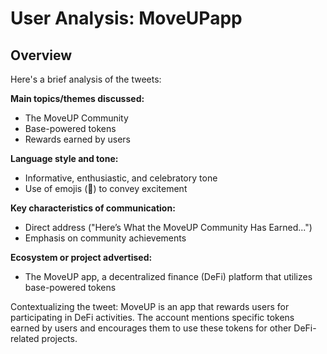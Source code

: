 # User Analysis: MoveUPapp

## Overview

Here's a brief analysis of the tweets:

**Main topics/themes discussed:**
- The MoveUP Community
- Base-powered tokens
- Rewards earned by users

**Language style and tone:**
- Informative, enthusiastic, and celebratory tone
- Use of emojis (🎉) to convey excitement

**Key characteristics of communication:**
- Direct address ("Here’s What the MoveUP Community Has Earned...") 
- Emphasis on community achievements

**Ecosystem or project advertised:**
- The MoveUP app, a decentralized finance (DeFi) platform that utilizes base-powered tokens

Contextualizing the tweet:
MoveUP is an app that rewards users for participating in DeFi activities. The account mentions specific tokens earned by users and encourages them to use these tokens for other DeFi-related projects.